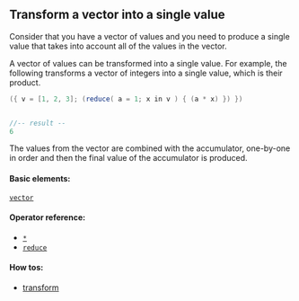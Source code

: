 <!---
  This markdown file was generated. Do not edit.
  -->

## Transform a vector into a single value

Consider that you have a vector of values and you need to produce a single value that takes into account all of the values in the vector.

A vector of values can be transformed into a single value. For example, the following transforms a vector of integers into a single value, which is their product.

```java
({ v = [1, 2, 3]; (reduce( a = 1; x in v ) { (a * x) }) })


//-- result --
6
```

The values from the vector are combined with the accumulator, one-by-one in order and then the final value of the accumulator is produced.

#### Basic elements:

[`vector`](../jadeite-basic-syntax-reference.md#vector)

#### Operator reference:

* [`*`](../jadeite-full-reference.md#_S)
* [`reduce`](../jadeite-full-reference.md#reduce)


#### How tos:

* [transform](transform.md)


